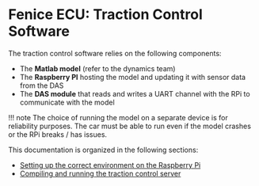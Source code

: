 # Fenice ECU: Traction Control Software

The traction control software relies on the following components:

- The **Matlab model** (refer to the dynamics team)
- The **Raspberry PI** hosting the model and updating it with sensor data from the DAS
- The **DAS module** that reads and writes a UART channel with the RPi to communicate with the model

!!! note
    The choice of running the model on a separate device is for reliability purposes. The car must be able to run even if the model crashes or the RPi breaks / has issues.

This documentation is organized in the following sections:

- [Setting up the correct environment on the Raspberry Pi](rpi-setup.md)
- [Compiling and running the traction control server](compiling.md)
